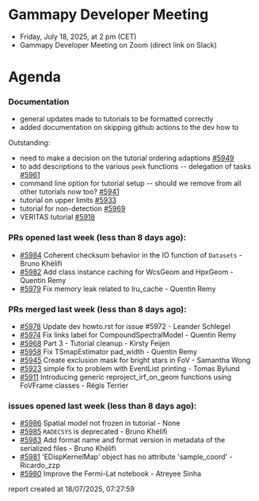 # Gammapy Developer Meeting 
 * Friday, July 18, 2025, at 2 pm (CET) 
 * Gammapy Developer Meeting on Zoom (direct link on Slack) 
# Agenda

### Documentation
- general updates made to tutorials to be formatted correctly
- added documentation on skipping github actions to the dev how to

Outstanding:
- need to make a decision on the tutorial ordering adaptions [#5949](https://github.com/gammapy/gammapy/pull/5949)
- to add descriptions to the various `peek` functions -- delegation of tasks [#5961](https://github.com/gammapy/gammapy/pull/5961)
- command line option for tutorial setup -- should we remove from all other tutorials now too? [#5941](https://github.com/gammapy/gammapy/pull/5941/)
- tutorial on upper limits [#5933](https://github.com/gammapy/gammapy/pull/5933)
- tutorial for non-detection [#5969](https://github.com/gammapy/gammapy/pull/5969)
- VERITAS tutorial [#5918](https://github.com/gammapy/gammapy/pull/5918)


### PRs opened last week (less than 8 days ago): 
* [#5984](https://github.com/gammapy/gammapy/pull/5984) Coherent checksum behavior in the IO function of `Datasets` - Bruno Khélifi
* [#5982](https://github.com/gammapy/gammapy/pull/5982) Add class instance caching for WcsGeom and HpxGeom - Quentin Remy
* [#5979](https://github.com/gammapy/gammapy/pull/5979) Fix memory leak related to lru_cache - Quentin Remy

### PRs merged last week (less than 8 days ago): 
* [#5978](https://github.com/gammapy/gammapy/pull/5978) Update dev howto.rst for issue #5972 - Leander Schlegel
* [#5974](https://github.com/gammapy/gammapy/pull/5974) Fix links label for CompoundSpectralModel - Quentin Remy
* [#5968](https://github.com/gammapy/gammapy/pull/5968) Part 3 - Tutorial cleanup - Kirsty Feijen
* [#5958](https://github.com/gammapy/gammapy/pull/5958) Fix TSmapEstimator pad_width - Quentin Remy
* [#5945](https://github.com/gammapy/gammapy/pull/5945) Create exclusion mask for bright stars in FoV - Samantha Wong
* [#5923](https://github.com/gammapy/gammapy/pull/5923) simple fix to problem with EventList printing - Tomas Bylund
* [#5911](https://github.com/gammapy/gammapy/pull/5911) Introducing generic reproject_irf_on_geom functions using FoVFrame classes - Régis Terrier

### issues opened last week (less than 8 days ago): 
* [#5986](https://github.com/gammapy/gammapy/issues/5986) Spatial model not frozen in tutorial - None
* [#5985](https://github.com/gammapy/gammapy/issues/5985) `RADECSYS` is deprecated - Bruno Khélifi
* [#5983](https://github.com/gammapy/gammapy/issues/5983) Add format name and format version in  metadata of the serialized files - Bruno Khélifi
* [#5981](https://github.com/gammapy/gammapy/issues/5981) 'EDispKernelMap' object has no attribute 'sample_coord' - Ricardo_zzp
* [#5980](https://github.com/gammapy/gammapy/issues/5980) Improve the Fermi-Lat notebook - Atreyee Sinha

 report created at 18/07/2025, 07:27:59
